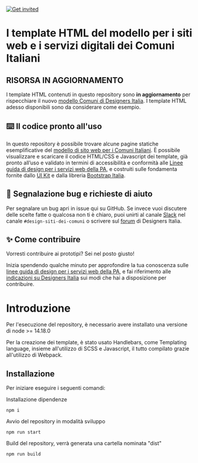 [![Get invited](https://slack.developers.italia.it/badge.svg)](https://slack.developers.italia.it/)

# I template HTML del modello per i siti web e i servizi digitali dei Comuni Italiani

## RISORSA IN AGGIORNAMENTO

I template HTML contenuti in questo repository sono **in aggiornamento** per rispecchiare il nuovo [modello Comuni di Designers Italia](https://designers.italia.it/kit/comuni/). I template HTML adesso disponibili sono da considerare come esempio.
 
## ⌨️ Il codice pronto all'uso

In questo repository è possibile trovare alcune pagine statiche esemplificative del [modello di sito web per i Comuni Italiani](https://designers.italia.it/kit/comuni/). È possibile visualizzare e scaricare il codice HTML/CSS e Javascript dei template, già pronto all’uso e validato in termini di accessibilità e conformità alle [Linee guida di design per i servizi web della PA](https://docs.italia.it/italia/design/lg-design-servizi-web/), e costruiti sulle fondamenta fornite dallo [UI Kit](https://github.com/italia/design-ui-kit) e dalla libreria [Bootstrap Italia](https://italia.github.io/bootstrap-italia/).

## 🔧 Segnalazione bug e richieste di aiuto

Per segnalare un bug apri in issue qui su GitHub. Se invece vuoi discutere delle scelte fatte o qualcosa non ti è chiaro, puoi unirti al canale [Slack](https://slack.developers.italia.it/) nel canale `#design-siti-dei-comuni` o scrivere sul [forum](https://forum.italia.it/c/design) di Designers Italia.

## ✨ Come contribuire

Vorresti contribuire ai prototipi? Sei nel posto giusto!

Inizia spendendo qualche minuto per approfondire la tua conoscenza sulle [linee guida di design per i servizi web della PA](https://docs.italia.it/italia/designers-italia/design-linee-guida-docs/it/stabile/), e fai riferimento alle [indicazioni su Designers Italia](https://designers.italia.it/come-partecipo/) sui modi che hai a disposizione per contribuire.


Introduzione
 =======

Per l'esecuzione del repository, è necessario avere installato una versione di node >= 14.18.0

Per la creazione dei template, è stato usato Handlebars, come Templating language, insieme all'utilizzo di SCSS e Javascript, il tutto compilato grazie all'utilizzo di Webpack.

Installazione
 -----------

Per iniziare eseguire i seguenti comandi:

Installazione dipendenze

```
npm i
```

Avvio del repository in modalità sviluppo

```
npm run start
```

Build del repository, verrà generata una cartella nominata "dist"

```
npm run build
```




